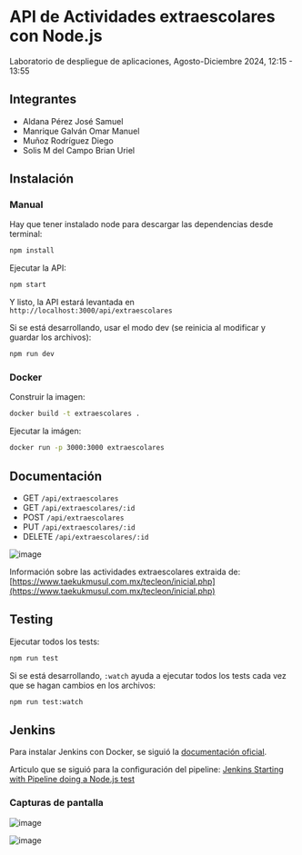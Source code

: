 # API de Actividades extraescolares con Node.js

Laboratorio de despliegue de aplicaciones, Agosto-Diciembre 2024, 12:15 - 13:55

## Integrantes

- Aldana Pérez José Samuel
- Manrique Galván Omar Manuel
- Muñoz Rodríguez Diego
- Solis M del Campo Brian Uriel

## Instalación

### Manual

Hay que tener instalado node para descargar las dependencias desde terminal:

```bash
npm install
```

Ejecutar la API:

```bash
npm start
```

Y listo, la API estará levantada en `http://localhost:3000/api/extraescolares`

Si se está desarrollando, usar el modo dev (se reinicia al modificar y guardar los archivos):

```bash
npm run dev
```

### Docker

Construir la imagen:

```bash
docker build -t extraescolares .
```

Ejecutar la imágen:

```bash
docker run -p 3000:3000 extraescolares
```

## Documentación

- GET `/api/extraescolares`
- GET `/api/extraescolares/:id`
- POST `/api/extraescolares`
- PUT `/api/extraescolares/:id`
- DELETE `/api/extraescolares/:id`

![image](https://github.com/user-attachments/assets/170f6981-638e-4226-af73-09e54001c2f5)

Información sobre las actividades extraescolares extraida de: [https://www.taekukmusul.com.mx/tecleon/inicial.php](https://www.taekukmusul.com.mx/tecleon/inicial.php)

## Testing

Ejecutar todos los tests:

```bash
npm run test
```

Si se está desarrollando, `:watch` ayuda a ejecutar todos los tests cada vez que se hagan cambios en los archivos:

```bash
npm run test:watch
```

## Jenkins

Para instalar Jenkins con Docker, se siguió la [documentación oficial](https://www.jenkins.io/doc/book/installing/docker/).

Articulo que se siguió para la configuración del pipeline: [Jenkins Starting with Pipeline doing a Node.js test](https://medium.com/@gustavo.guss/jenkins-starting-with-pipeline-doing-a-node-js-test-72c6057b67d4)

### Capturas de pantalla

![image](https://github.com/user-attachments/assets/3c0ab081-5b4e-4557-b826-b58e61e6541d)

![image](https://github.com/user-attachments/assets/5f102c8e-e14f-4406-9a52-dfa79c482876)


